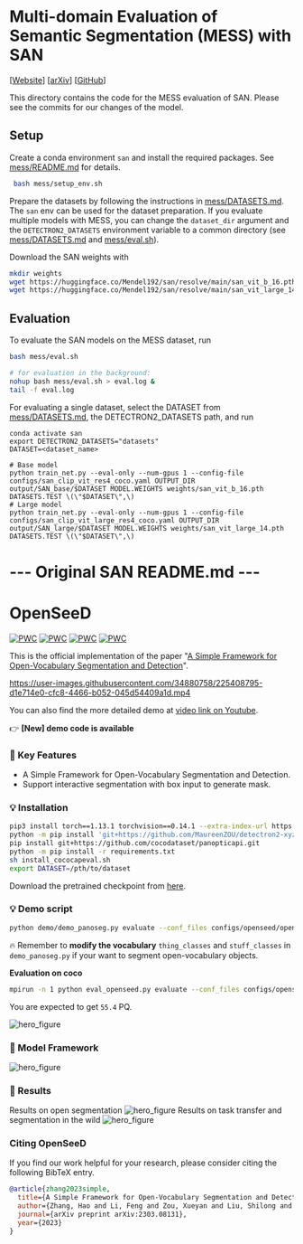 # Multi-domain Evaluation of Semantic Segmentation (MESS) with SAN

[[Website](https://github.io)] [[arXiv](https://arxiv.org/)] [[GitHub](https://github.com/blumenstiel/MESS)]

This directory contains the code for the MESS evaluation of SAN. Please see the commits for our changes of the model.

## Setup
Create a conda environment `san` and install the required packages. See [mess/README.md]([mess/README.md]) for details.
```sh
 bash mess/setup_env.sh
```

Prepare the datasets by following the instructions in [mess/DATASETS.md](mess/DATASETS.md). The `san` env can be used for the dataset preparation. If you evaluate multiple models with MESS, you can change the `dataset_dir` argument and the `DETECTRON2_DATASETS` environment variable to a common directory (see [mess/DATASETS.md](mess/DATASETS.md) and [mess/eval.sh](mess/eval.sh)). 

Download the SAN weights with
```sh
mkdir weights
wget https://huggingface.co/Mendel192/san/resolve/main/san_vit_b_16.pth -O weights/san_vit_b_16.pth
wget https://huggingface.co/Mendel192/san/resolve/main/san_vit_large_14.pth -O weights/san_vit_large_14.pth
```

## Evaluation
To evaluate the SAN models on the MESS dataset, run
```sh
bash mess/eval.sh

# for evaluation in the background:
nohup bash mess/eval.sh > eval.log &
tail -f eval.log 
```

For evaluating a single dataset, select the DATASET from [mess/DATASETS.md](mess/DATASETS.md), the DETECTRON2_DATASETS path, and run
```
conda activate san
export DETECTRON2_DATASETS="datasets"
DATASET=<dataset_name>

# Base model
python train_net.py --eval-only --num-gpus 1 --config-file configs/san_clip_vit_res4_coco.yaml OUTPUT_DIR output/SAN_base/$DATASET MODEL.WEIGHTS weights/san_vit_b_16.pth DATASETS.TEST \(\"$DATASET\",\)
# Large model
python train_net.py --eval-only --num-gpus 1 --config-file configs/san_clip_vit_large_res4_coco.yaml OUTPUT_DIR output/SAN_large/$DATASET MODEL.WEIGHTS weights/san_vit_large_14.pth DATASETS.TEST \(\"$DATASET\",\)
```

# --- Original SAN README.md ---

# OpenSeeD
[![PWC](https://img.shields.io/endpoint.svg?url=https://paperswithcode.com/badge/a-simple-framework-for-open-vocabulary/panoptic-segmentation-on-coco-minival)](https://paperswithcode.com/sota/panoptic-segmentation-on-coco-minival?p=a-simple-framework-for-open-vocabulary)
[![PWC](https://img.shields.io/endpoint.svg?url=https://paperswithcode.com/badge/a-simple-framework-for-open-vocabulary/panoptic-segmentation-on-ade20k-val)](https://paperswithcode.com/sota/panoptic-segmentation-on-ade20k-val?p=a-simple-framework-for-open-vocabulary)
[![PWC](https://img.shields.io/endpoint.svg?url=https://paperswithcode.com/badge/a-simple-framework-for-open-vocabulary/instance-segmentation-on-ade20k-val)](https://paperswithcode.com/sota/instance-segmentation-on-ade20k-val?p=a-simple-framework-for-open-vocabulary)
[![PWC](https://img.shields.io/endpoint.svg?url=https://paperswithcode.com/badge/a-simple-framework-for-open-vocabulary/instance-segmentation-on-cityscapes-val)](https://paperswithcode.com/sota/instance-segmentation-on-cityscapes-val?p=a-simple-framework-for-open-vocabulary)

This is the official implementation of the paper "[A Simple Framework for Open-Vocabulary Segmentation and Detection](https://arxiv.org/pdf/2303.08131.pdf)".

https://user-images.githubusercontent.com/34880758/225408795-d1e714e0-cfc8-4466-b052-045d54409a1d.mp4

You can also find the more detailed demo at [video link on Youtube](https://www.youtube.com/watch?v=z4gsQw2n7iM).

:point_right: **[New] demo code is available**

### :rocket: Key Features
- A Simple Framework for Open-Vocabulary Segmentation and Detection.
- Support interactive segmentation with box input to generate mask.

### :bulb: Installation
```sh
pip3 install torch==1.13.1 torchvision==0.14.1 --extra-index-url https://download.pytorch.org/whl/cu113
python -m pip install 'git+https://github.com/MaureenZOU/detectron2-xyz.git'
pip install git+https://github.com/cocodataset/panopticapi.git
python -m pip install -r requirements.txt
sh install_cococapeval.sh
export DATASET=/pth/to/dataset
```
Download the pretrained checkpoint from [here](https://github.com/IDEA-Research/OpenSeeD/releases/download/openseed/model_state_dict_swint_51.2ap.pt).
### :bulb: Demo script
```sh
python demo/demo_panoseg.py evaluate --conf_files configs/openseed/openseed_swint_lang.yaml  --image_path images/your_image.jpg --overrides WEIGHT /path/to/ckpt/model_state_dict_swint_51.2ap.pt
```
:fire: Remember to **modify the vocabulary**  `thing_classes` and `stuff_classes` in `demo_panoseg.py`  if your want to segment open-vocabulary objects.

**Evaluation on coco**
```sh
mpirun -n 1 python eval_openseed.py evaluate --conf_files configs/openseed/openseed_swint_lang.yaml  --overrides WEIGHT /path/to/ckpt/model_state_dict_swint_51.2ap.pt COCO.TEST.BATCH_SIZE_TOTAL 2
```
You are expected to get `55.4` PQ.

![hero_figure](figs/intro.jpg)
### :unicorn: Model Framework
![hero_figure](figs/framework.jpg)
### :volcano: Results
Results on open segmentation
![hero_figure](figs/results1.jpg)
Results on task transfer and segmentation in the wild
![hero_figure](figs/results2.jpg)


### <a name="CitingOpenSeeD"></a>Citing OpenSeeD

If you find our work helpful for your research, please consider citing the following BibTeX entry.

```BibTeX
@article{zhang2023simple,
  title={A Simple Framework for Open-Vocabulary Segmentation and Detection},
  author={Zhang, Hao and Li, Feng and Zou, Xueyan and Liu, Shilong and Li, Chunyuan and Gao, Jianfeng and Yang, Jianwei and Zhang, Lei},
  journal={arXiv preprint arXiv:2303.08131},
  year={2023}
}
```


